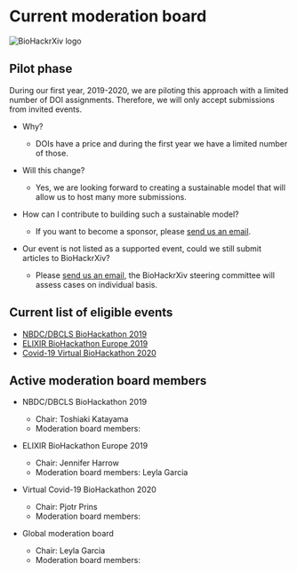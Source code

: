 # Current moderation board

![BioHackrXiv logo](assets/logo/BioHackrXiv-logo-transparent-340x140.png)

## Pilot phase

During our first year, 2019-2020, we are piloting this approach with a limited number of DOI assignments. 
Therefore, we will only accept submissions from invited events.

* Why? 
  * DOIs have a price and during the first year we have a limited number of those.

* Will this change? 
  * Yes, we are looking forward to creating a sustainable model that will allow us to host many more submissions.

* How can I contribute to building such a sustainable model?
  * If you want to become a sponsor, please [send us an email](mailto:biohackrxiv@googlegroups.com).

* Our event is not listed as a supported event, could we still submit articles to BioHackrXiv?
  * Please [send us an email](mailto:biohackrxiv@googlegroups.com), the BioHackrXiv steering committee will assess cases on individual basis.

## Current list of eligible events

* [NBDC/DBCLS BioHackathon 2019](http://2019.biohackathon.org/)
* [ELIXIR BioHackathon Europe 2019](https://2019.biohackathon-europe.org/)
* [Covid-19 Virtual BioHackathon 2020](https://github.com/virtual-biohackathons/covid-19-bh20)

## Active moderation board members

* NBDC/DBCLS BioHackathon 2019
  * Chair: Toshiaki Katayama
  * Moderation board members:

* ELIXIR BioHackathon Europe 2019
  * Chair: Jennifer Harrow
  * Moderation board members: Leyla Garcia

* Virtual Covid-19 BioHackathon 2020
  * Chair: Pjotr Prins
  * Moderation board members:

* Global moderation board
  * Chair: Leyla Garcia
  * Moderation board members: 

